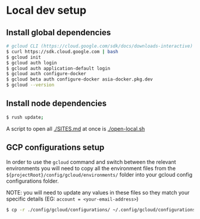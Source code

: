 # Local dev setup

## Install global dependencies

```sh
# gcloud CLI (https://cloud.google.com/sdk/docs/downloads-interactive)
$ curl https://sdk.cloud.google.com | bash
$ gcloud init
$ gcloud auth login
$ gcloud auth application-default login
$ gcloud auth configure-docker
$ gcloud beta auth configure-docker asia-docker.pkg.dev
$ gcloud --version
```

## Install node dependencies

```sh
$ rush update;
```

A script to open all [./SITES.md](./SITES.md) at once is [./open-local.sh](../open-local.sh)

## GCP configurations setup

In order to use the `gcloud` command and switch between the relevant environments you will need to copy all the environment files from the `${projectRoot}/config/gcloud/environments/` folder into your gcloud config configurations folder.

NOTE: you will need to update any values in these files so they match your specific details (EG: `account = <your-email-address>`)

```sh
$ cp -r ./config/gcloud/configurations/ ~/.config/gcloud/configurations/
```
